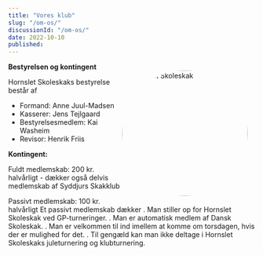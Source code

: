 ```yaml
---
title: "Vores klub"
slug: "/om-os/"
discussionId: "/om-os/"
date: 2022-10-10
published: 
---
```


<img id="my-photo" alt="Hornslet Skoleskak" src="/images/engineer.png">
<style>
#my-photo {
    width: 16rem;
    margin:0;
    padding: 0;
    margin: 1rem 1rem 0.5rem 0;
    border-radius: 50%;
    clear: both;
}
@media screen and (min-width: 400px) {
    #my-photo {
        float: right;
    }
}
</style>

**Bestyrelsen og kontingent**

Hornslet Skoleskaks bestyrelse består af
- Formand: Anne Juul-Madsen
- Kasserer: Jens Tejlgaard
- Bestyrelsesmedlem: Kai Washeim
- Revisor: Henrik Friis

**Kontingent:**

Fuldt medlemskab: 200 kr. halvårligt - dækker også delvis medlemskab af Syddjurs Skakklub

Passivt medlemskab: 100 kr. halvårligt
Et passivt medlemskab dækker
. Man stiller op for Hornslet Skoleskak ved GP-turneringer.
. Man er automatisk medlem af Dansk Skoleskak.
. Man er velkommen til ind imellem at komme om torsdagen, hvis der er mulighed for det.
. Til gengæld kan man ikke deltage i Hornslet Skoleskaks juleturnering og klubturnering.